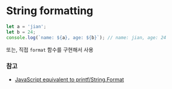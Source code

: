 # String formatting

```javascript
let a = 'jian';
let b = 24;
console.log(`name: ${a}, age: ${b}`); // name: jian, age: 24
```

또는, 직접 `format` 함수를 구현해서 사용



### 참고

* [JavaScript equivalent to printf/String.Format](https://stackoverflow.com/questions/610406/javascript-equivalent-to-printf-string-format)